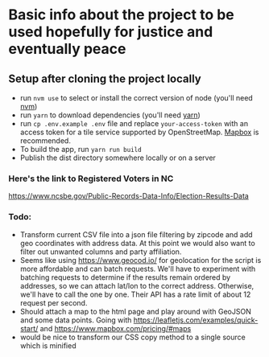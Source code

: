 # Basic info about the project to be used hopefully for justice and eventually peace

## Setup after cloning the project locally
* run `nvm use` to select or install the correct version of node (you'll need [nvm](https://github.com/nvm-sh/nvm#installing-and-updating))
* run `yarn` to download dependencies (you'll need [yarn](https://classic.yarnpkg.com/en/docs/install))
* run `cp .env.example .env` file and replace `your-access-token` with an access token for a tile service supported by OpenStreetMap.
[Mapbox](https://www.mapbox.com/studio/account/tokens/) is recommended.
* To build the app, run `yarn run build`
* Publish the dist directory somewhere locally or on a server 

### Here's the link to Registered Voters in NC
https://www.ncsbe.gov/Public-Records-Data-Info/Election-Results-Data

### Todo:
* Transform current CSV file into a json file filtering by zipcode and add geo 
coordinates with address data. At this point we would also want to filter out
unwanted columns and party affiliation.
* Seems like using https://www.geocod.io/ for geolocation for the script is more
affordable and can batch requests. We'll have to experiment with batching requests
to determine if the results remain ordered by addresses, so we can attach 
lat/lon to the correct address. Otherwise, we'll have to call the one by one.
Their API has a rate limit of about 12 request per second. 
* Should attach a map to the html page and play around with GeoJSON and some data points.
Going with https://leafletjs.com/examples/quick-start/ and https://www.mapbox.com/pricing/#maps 
* would be nice to transform our CSS copy method to a single source which is minified
